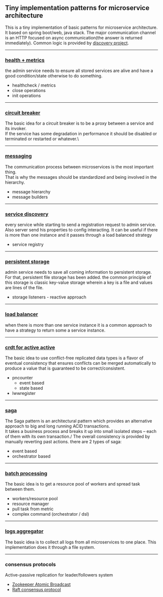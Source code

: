 ## Tiny implementation patterns for microservice architecture
This is a tiny implementation of basic patterns for microservice architecture.
It based on spring boot/web, java stack.
The major communication channel is an HTTP focused on async communication(the answer is returned immediately).
Common logic is provided by [discovery project](/discovery).

---

### [health + metrics](discovery/README.md#health-metrics)
the admin service needs to ensure all stored services are alive and have a good condition/state otherwise to do something.
- healthcheck / metrics
- close operations
- init operations

--- 

### [circuit breaker](discovery/README.md#circuit-breaker)    
The basic idea for a circuit breaker is to be a proxy between a service and its invoker.\
If the service has some degradation in performance it should be disabled or terminated or restarted or whatever.\

---

### [messaging](messages/README.md)
The communication process between microservices is the most important thing.\
That is why the messages should be standardized and being involved in the hierarchy.

- message hierarchy
- message builders 
---
### [service discovery](discovery/README.md#service-discovery)
every service while starting to send a registration request to admin service. Also server send his properties to config interacting.
It can be useful if there is more than one instance and it passes through a load balanced strategy   
- service registry
---   
### [persistent storage](discovery/README.md#persistence-storage)
admin service needs to save all coming information to persistent storage. For that, persistent file storage has been added.
the common principle of this storage is classic key-value storage wherein a key is a file and values are lines of the file.
  - storage listeners - reactive approach
---

### [load balancer](discovery/README.md#load-balancer)
when there is more than one service instance it is a common approach to have a strategy to return some a service instance.

---
### [crdt for active active](crdt-service/README.md)
The basic idea to use conflict-free replicated data types is a flavor of eventual consistency that ensures 
conflicts can be merged automatically to produce a value that is guaranteed to be correct/consistent.

- pncounter
  - event based
  - state based
- lwwregister
---

### [saga](saga-services/README.md)
The Saga pattern is an architectural pattern which provides an alternative approach to big and long running ACID transactions.\
It takes a business process and breaks it up into small isolated steps – each of them with its own transaction./
The overall consistency is provided by manually reverting past actions.
there are 2 types of saga:
- event based
- orchestrator based
---

### [batch processing](batch-processing/README.md) 
The basic idea is to get a resource pool of workers and spread task between them.
- workers/resource pool
- resource manager
- pull task from metric
- complex command (orchestrator / dsl)
---

### [logs aggregator](log-aggregator-service/README.md)
The basic idea is to collect all logs from all microservices to one place. 
This implementation does it through a file system.

---

### consensus protocols
Active-passive replication for leader/followers system
- [Zookeeper Atomic Broadcast](zab/README.md)
- [Raft consensus protocol]((zab/README.md))

